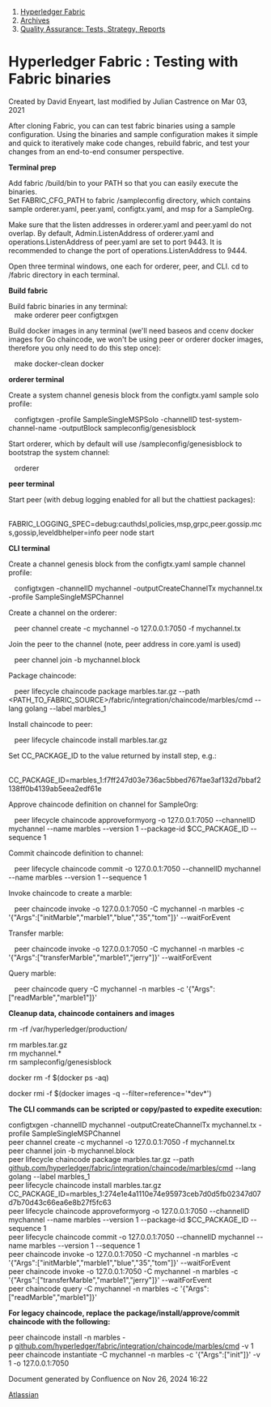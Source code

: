 1. [Hyperledger Fabric](index.html)
2. [Archives](Archives_22840389.html)
3. [Quality Assurance: Tests, Strategy, Reports](22839728.html)

# Hyperledger Fabric : Testing with Fabric binaries

Created by David Enyeart, last modified by Julian Castrence on Mar 03, 2021

After cloning Fabric, you can can test fabric binaries using a sample configuration. Using the binaries and sample configuration makes it simple and quick to iteratively make code changes, rebuild fabric, and test your changes from an end-to-end consumer perspective.

**Terminal prep**

Add fabric /build/bin to your PATH so that you can easily execute the binaries.  
Set FABRIC\_CFG\_PATH to fabric /sampleconfig directory, which contains sample orderer.yaml, peer.yaml, configtx.yaml, and msp for a SampleOrg.

Make sure that the listen addresses in orderer.yaml and peer.yaml do not overlap. By default, Admin.ListenAddress of orderer.yaml and operations.ListenAddress of peer.yaml are set to port 9443. It is recommended to change the port of operations.ListenAddress to 9444.

Open three terminal windows, one each for orderer, peer, and CLI. cd to /fabric directory in each terminal.

**Build fabric**

Build fabric binaries in any terminal:  
   make orderer peer configtxgen

Build docker images in any terminal (we'll need baseos and ccenv docker images for Go chaincode, we won't be using peer or orderer docker images, therefore you only need to do this step once):

   make docker-clean docker

**orderer terminal**

Create a system channel genesis block from the configtx.yaml sample solo profile:

   configtxgen -profile SampleSingleMSPSolo -channelID test-system-channel-name -outputBlock sampleconfig/genesisblock

Start orderer, which by default will use /sampleconfig/genesisblock to bootstrap the system channel:

   orderer

**peer terminal**

Start peer (with debug logging enabled for all but the chattiest packages):

   FABRIC\_LOGGING\_SPEC=debug:cauthdsl,policies,msp,grpc,peer.gossip.mcs,gossip,leveldbhelper=info peer node start

**CLI terminal**

Create a channel genesis block from the configtx.yaml sample channel profile:

   configtxgen -channelID mychannel -outputCreateChannelTx mychannel.tx -profile SampleSingleMSPChannel

Create a channel on the orderer:

   peer channel create -c mychannel -o 127.0.0.1:7050 -f mychannel.tx

Join the peer to the channel (note, peer address in core.yaml is used)

   peer channel join -b mychannel.block

Package chaincode:

   peer lifecycle chaincode package marbles.tar.gz --path &lt;PATH\_TO\_FABRIC\_SOURCE&gt;/fabric/integration/chaincode/marbles/cmd --lang golang --label marbles\_1

Install chaincode to peer:

   peer lifecycle chaincode install marbles.tar.gz

Set CC\_PACKAGE\_ID to the value returned by install step, e.g.:

   CC\_PACKAGE\_ID=marbles\_1:f7ff247d03e736ac5bbed767fae3af132d7bbaf2138ff0b4139ab5eea2edf61e

Approve chaincode definition on channel for SampleOrg:

   peer lifecycle chaincode approveformyorg -o 127.0.0.1:7050 --channelID mychannel --name marbles --version 1 --package-id $CC\_PACKAGE\_ID --sequence 1

Commit chaincode definition to channel:

   peer lifecycle chaincode commit -o 127.0.0.1:7050 --channelID mychannel --name marbles --version 1 --sequence 1

Invoke chaincode to create a marble:

   peer chaincode invoke -o 127.0.0.1:7050 -C mychannel -n marbles -c '{"Args":\["initMarble","marble1","blue","35","tom"]}' --waitForEvent

Transfer marble:

   peer chaincode invoke -o 127.0.0.1:7050 -C mychannel -n marbles -c '{"Args":\["transferMarble","marble1","jerry"]}' --waitForEvent

Query marble:

   peer chaincode query -C mychannel -n marbles -c '{"Args":\["readMarble","marble1"]}'

**Cleanup data, chaincode containers and images**

rm -rf /var/hyperledger/production/

rm marbles.tar.gz  
rm mychannel.*  
rm sampleconfig/genesisblock

docker rm -f $(docker ps -aq)

docker rmi -f $(docker images -q --filter=reference='\*dev\*')

**The CLI commands can be scripted or copy/pasted to expedite execution:**

configtxgen -channelID mychannel -outputCreateChannelTx mychannel.tx -profile SampleSingleMSPChannel  
peer channel create -c mychannel -o 127.0.0.1:7050 -f mychannel.tx  
peer channel join -b mychannel.block  
peer lifecycle chaincode package marbles.tar.gz --path [github.com/hyperledger/fabric/integration/chaincode/marbles/cmd](http://github.com/hyperledger/fabric/integration/chaincode/marbles/cmd) --lang golang --label marbles\_1  
peer lifecycle chaincode install marbles.tar.gz  
CC\_PACKAGE\_ID=marbles\_1:274e1e4a1110e74e95973ceb7d0d5fb02347d07d7b70d43c66ea6e8b27f5fc63  
peer lifecycle chaincode approveformyorg -o 127.0.0.1:7050 --channelID mychannel --name marbles --version 1 --package-id $CC\_PACKAGE\_ID --sequence 1  
peer lifecycle chaincode commit -o 127.0.0.1:7050 --channelID mychannel --name marbles --version 1 --sequence 1  
peer chaincode invoke -o 127.0.0.1:7050 -C mychannel -n marbles -c '{"Args":\["initMarble","marble1","blue","35","tom"]}' --waitForEvent  
peer chaincode invoke -o 127.0.0.1:7050 -C mychannel -n marbles -c '{"Args":\["transferMarble","marble1","jerry"]}' --waitForEvent  
peer chaincode query -C mychannel -n marbles -c '{"Args":\["readMarble","marble1"]}'

**For legacy chaincode, replace the package/install/approve/commit chaincode with the following:**

peer chaincode install -n marbles -p [github.com/hyperledger/fabric/integration/chaincode/marbles/cmd](http://github.com/hyperledger/fabric/integration/chaincode/marbles/cmd) -v 1  
peer chaincode instantiate -C mychannel -n marbles -c '{"Args":\["init"]}' -v 1 -o 127.0.0.1:7050

Document generated by Confluence on Nov 26, 2024 16:22

[Atlassian](http://www.atlassian.com/)
